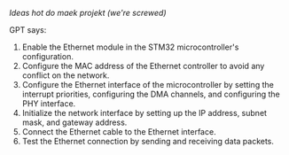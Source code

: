 _Ideas hot do maek projekt (we're screwed)_

GPT says:
1. Enable the Ethernet module in the STM32 microcontroller's configuration.
2. Configure the MAC address of the Ethernet controller to avoid any conflict on the network.
3. Configure the Ethernet interface of the microcontroller by setting the interrupt priorities, configuring the DMA channels, and configuring the PHY interface.
4. Initialize the network interface by setting up the IP address, subnet mask, and gateway address.
5. Connect the Ethernet cable to the Ethernet interface.
6. Test the Ethernet connection by sending and receiving data packets.

